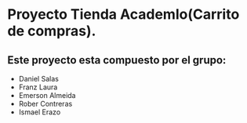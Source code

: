 <h1>Proyecto Tienda Academlo(Carrito de compras).</h1>
  <h2>Este proyecto esta compuesto por el grupo:</h2>
<ul>
  <li>Daniel Salas</li>
  <li>Franz Laura</li>
  <li>Emerson Almeida</li>
  <li>Rober Contreras</li>
  <li>Ismael Erazo</li>
</ul>
